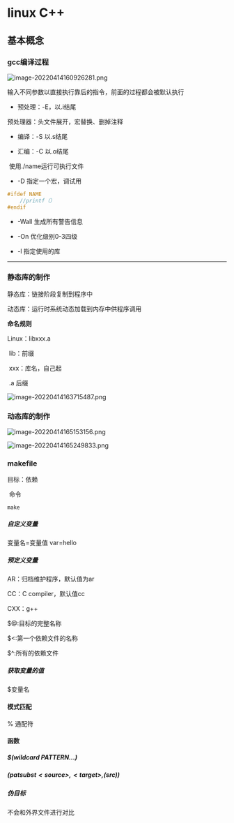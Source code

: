 # linux C++

## 基本概念

### gcc编译过程



![image-20220414160926281.png](https://pic.dogimg.com/2022/04/18/625d220dc1872.png)

输入不同参数以直接执行靠后的指令，前面的过程都会被默认执行

* 预处理：-E，以.i结尾

预处理器：头文件展开，宏替换、删掉注释

* 编译：-S	以.s结尾

* 汇编：-C  以.o结尾

​	使用./name运行可执行文件

* -D 指定一个宏，调试用

```c
#ifdef NAME
	//printf（）
#endif
```

* -Wall 生成所有警告信息

* -On 优化级别0-3四级
* -l 指定使用的库

---

### 静态库的制作

静态库：链接阶段复制到程序中

动态库：运行时系统动态加载到内存中供程序调用

**命名规则** 

Linux：libxxx.a

​		lib：前缀

​		xxx：库名，自己起

​		.a 后缀

![image-20220414163715487.png](https://pic.dogimg.com/2022/04/18/625d223a15cd2.png)



### 动态库的制作

![image-20220414165153156.png](https://pic.dogimg.com/2022/04/18/625d223b82874.png)

![image-20220414165249833.png](https://pic.dogimg.com/2022/04/18/625d223cb56b2.png)



### makefile

目标：依赖

​		命令

`make`

##### 自定义变量

变量名=变量值  var=hello

##### 预定义变量

AR：归档维护程序，默认值为ar

CC：C compiler，默认值cc

CXX：g++

$@:目标的完整名称

$<:第一个依赖文件的名称

$^:所有的依赖文件

##### 获取变量的值

$变量名

#### 模式匹配

% 通配符

#### 函数

##### $(wildcard PATTERN...)

##### $(patsubst <source>,<target>,$(src))

##### 伪目标

不会和外界文件进行对比